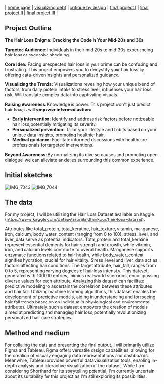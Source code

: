 | [home page](https://isha0807.github.io/Portfolio/) | [visualizing debt](visualizing-government-debt) | [critique by design](critique-by-design) | [final project I](final-project-part-one) | [final project II](final-project-part-two) | [final project III](final-project-part-three) |


## Project Outline
**The Hair Loss Enigma: Cracking the Code in Your Mid-20s and 30s**

**Targeted Audience:** Individuals in their mid-20s to mid-30s experiencing hair loss or excessive shedding.

**Core Idea:** Facing unexpected hair loss in your prime can be confusing and frustrating. This project empowers you to demystify your hair loss by offering data-driven insights and personalized guidance.

**Visualizing the Trends:** Visualizations revealing how your unique blend of factors, from daily protein intake to stress level, influences your hair loss risk. Will translate complex data into captivating visuals.

**Raising Awareness**: Knowledge is power. This project won't just predict hair loss; it will **empower informed action**:

- **Early intervention:** Identify and address risk factors before noticeable hair loss,potentially mitigating its severity.
- **Personalized prevention:** Tailor your lifestyle and habits based on your unique data insights, promoting healthier hair.
- **Medical guidance:** Facilitate informed discussions with healthcare professionals for targeted interventions.

**Beyond Awareness:** By normalizing its diverse causes and promoting open dialogue, we can alleviate anxieties surrounding this common experience.

## Initial sketches
![IMG_7043](https://github.com/isha0807/Portfolio/assets/157324981/eff3af90-b07e-4a09-beb7-4c7fe40a0ffa)
![IMG_7044](https://github.com/isha0807/Portfolio/assets/157324981/bc8e4b16-b087-44f6-abb6-758d53d77a26)


## The data
For my project, I will be utilizing the Hair Loss Dataset available on Kaggle (https://www.kaggle.com/datasets/brijlaldhankour/hair-loss-dataset).

Attributes like total_protein, total_keratine, hair_texture, vitamin, manganese, iron, calcium, body_water_content (ranging from 0 to 100), stress_level, and liver_data serve as potential indicators. Total_protein and total_keratine represent essential elements for hair strength and growth, while vitamin, iron, and calcium levels contribute to overall health. Manganese supports enzymatic functions related to hair health, while body_water_content signifies hydration, crucial for hair vitality. Stress_level and liver_data act as factors affecting hair conditions. The target attribute, hair_fall, ranges from 0 to 5, representing varying degrees of hair loss intensity. This dataset, generated with 100000 entries, mimics real-world scenarios, encompassing diverse values for each attribute. Analyzing this dataset can facilitate predictive modeling to ascertain the correlation between these attributes and hair fall. Utilizing machine learning algorithms, this dataset enables the development of predictive models, aiding in understanding and foreseeing hair fall trends based on an individual's physiological and environmental attributes. Ultimately, such a dataset empowers the creation of models aimed at predicting and managing hair loss, potentially revolutionizing personalized hair care strategies.

## Method and medium
For collating the data and presenting the final output, I will primarily utilize Figma and Tableau. Figma offers versatile design capabilities, allowing for the creation of visually engaging data representations and dashboards. Meanwhile, Tableau provides powerful data visualization tools, enabling in-depth analysis and interactive visualization of the dataset. While I am considering Shorthand for its storytelling potential, I'm currently uncertain about its suitability for this project as I'm still exploring its possibilities.

